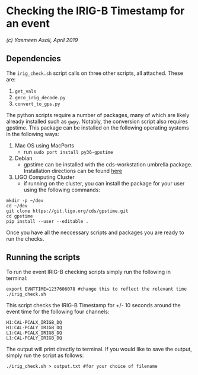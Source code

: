 # Checking the IRIG-B Timestamp for an event
*(c) Yasmeen Asali, April 2019*

## Dependencies 

The `irig_check.sh` script calls on three other scripts, all attached. These are:
1. `get_vals`
2. `geco_irig_decode.py`
3. `convert_to_gps.py`

The python scripts require a number of packages, many of which are likely already installed such as `gwpy`. Notably, the conversion script also requires gpstime. This package can be installed on the following operating systems in the following ways: 
1. Mac OS using MacPorts
    - run `sudo port install py36-gpstime`
2. Debian 
    - gpstime can be installed with the cds-workstation umbrella package. Installation directions can be found [here](https://git.ligo.org/cds-packaging/docs/wikis/home)
3. LIGO Computing Cluster
    - if running on the cluster, you can install the package for your user using the following commands: 
```
mkdir -p ~/dev
cd ~/dev
git clone https://git.ligo.org/cds/gpstime.git
cd gpstime
pip install --user --editable .
```
Once you have all the neccessary scripts and packages you are ready to run the checks.

## Running the scripts 

To run the event IRIG-B checking scripts simply run the following in terminal:
```
export EVNTTIME=1237606078 #change this to reflect the relevant time
./irig_check.sh
```
  
This script checks the IRIG-B Timestamp for +/- 10 seconds around the event time for the following four channels:
```
H1:CAL-PCALX_IRIGB_DQ		
H1:CAL-PCALY_IRIGB_DQ
L1:CAL-PCALX_IRIGB_DQ		
L1:CAL-PCALY_IRIGB_DQ
```

The output will print directly to terminal. If you would like to save the output, simply run the script as follows:
```
./irig_check.sh > output.txt #for your choice of filename
``` 


